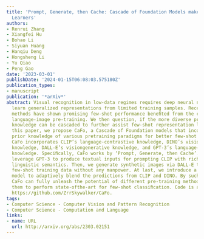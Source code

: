 ```yaml
---
title: 'Prompt, Generate, then Cache: Cascade of Foundation Models makes Strong Few-shot
  Learners'
authors:
- Renrui Zhang
- Xiangfei Hu
- Bohao Li
- Siyuan Huang
- Hanqiu Deng
- Hongsheng Li
- Yu Qiao
- Peng Gao
date: '2023-03-01'
publishDate: '2024-01-15T06:08:03.575180Z'
publication_types:
- manuscript
publication: '*arXiv*'
abstract: Visual recognition in low-data regimes requires deep neural networks to
  learn generalized representations from limited training samples. Recently, CLIP-based
  methods have shown promising few-shot performance beneﬁted from the contrastive
  language-image pre-training. We then question, if the more diverse pre-training
  knowledge can be cascaded to further assist few-shot representation learning. In
  this paper, we propose CaFo, a Cascade of Foundation models that incorporates diverse
  prior knowledge of various pretraining paradigms for better few-shot learning. Our
  CaFo incorporates CLIP’s language-contrastive knowledge, DINO’s vision-contrastive
  knowledge, DALL-E’s visiongenerative knowledge, and GPT-3’s language-generative
  knowledge. Speciﬁcally, CaFo works by ‘Prompt, Generate, then Cache’. Firstly, we
  leverage GPT-3 to produce textual inputs for prompting CLIP with rich downstream
  linguistic semantics. Then, we generate synthetic images via DALL-E to expand the
  few-shot training data without any manpower. At last, we introduce a learnable cache
  model to adaptively blend the predictions from CLIP and DINO. By such collaboration,
  CaFo can fully unleash the potential of different pre-training methods and unify
  them to perform state-ofthe-art for few-shot classiﬁcation. Code is available at
  https://github.com/ZrrSkywalker/CaFo.
tags:
- Computer Science - Computer Vision and Pattern Recognition
- Computer Science - Computation and Language
links:
- name: URL
  url: http://arxiv.org/abs/2303.02151
---
```

